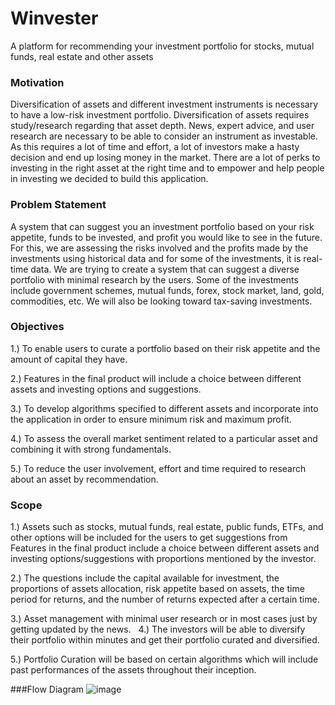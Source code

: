 # Winvester
A platform for recommending your investment portfolio for stocks, mutual funds, real estate and other assets

### Motivation
Diversification of assets and different investment instruments is necessary to have a low-risk investment portfolio. 
Diversification of assets requires study/research regarding that asset depth. News, expert advice, and user research are necessary to be able to consider an instrument as investable.
 As this requires a lot of time and effort, a lot of investors make a hasty decision and end up losing money in the market. 
There are a lot of perks to investing in the right asset at the right time and to empower and help people in investing we decided to build this application.

### Problem Statement
A system that can suggest you an investment  portfolio based on your risk appetite, funds to be  invested, and profit you would like to see in the  future. For this, we are assessing the risks involved  and the profits made by the investments using  historical data and for some of the investments, it  is real-time data. We are trying to create a system  that can suggest a diverse portfolio with minimal  research by the users. Some of the investments  include government schemes, mutual funds, forex,  stock market, land, gold, commodities, etc. We will  also be looking toward tax-saving investments.

### Objectives
1.) To enable users to curate a portfolio based on their risk appetite and the amount of capital they have.

2.) Features in the final product will include a choice between different assets and investing options and suggestions.

3.) To develop algorithms specified to different assets and incorporate into the application in order to ensure minimum risk and maximum profit.

4.) To assess the overall market sentiment related to a particular asset and combining it with strong fundamentals.

5.) To reduce the user involvement, effort and time required to research about an asset by recommendation.

### Scope
1.) Assets such as stocks, mutual funds, real estate, public funds, ETFs, and other options will be included for the users to get suggestions from
Features in the final product include a choice between different assets and investing options/suggestions with proportions mentioned by the investor.

2.) The questions include the capital available for investment, the proportions of assets allocation, risk appetite based on assets, the time period for returns, and the number of returns expected after a certain time.

3.) Asset management with minimal user research or in most cases just by getting updated by the news.
 
4.) The investors will be able to diversify their portfolio within minutes and get their portfolio curated and diversified.

5.) Portfolio Curation will be based on certain algorithms which will include past performances of the assets throughout their inception. 

###Flow Diagram
![image](https://user-images.githubusercontent.com/93005927/228363010-d66da171-05c4-4d0a-a259-cb6655a975e8.png)

